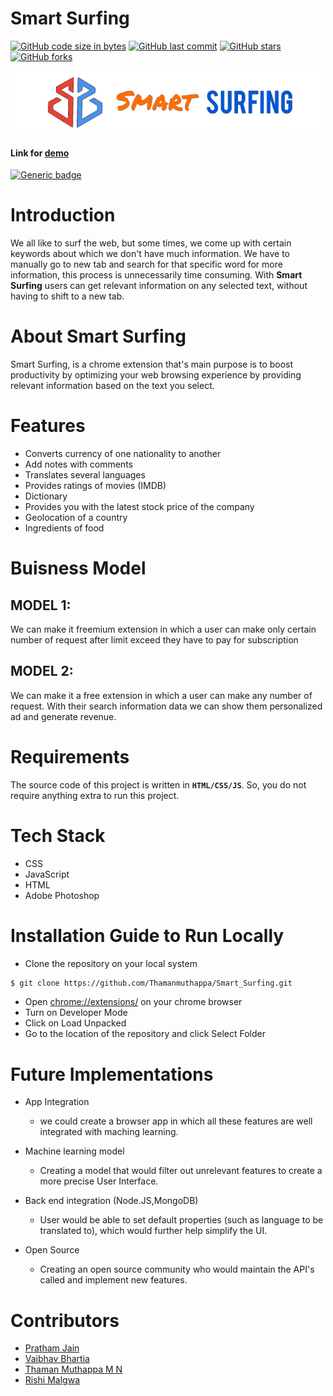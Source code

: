 # Smart Surfing

[![GitHub code size in bytes](https://img.shields.io/github/languages/code-size/Thamanmuthappa/Smart_Surfing?logo=github&style=social)](https://github.com/Thamanmuthappa/) [![GitHub last commit](https://img.shields.io/github/last-commit/Thamanmuthappa/Smart_Surfing?style=social&logo=git)](https://github.com/Thamanmuthappa/) [![GitHub stars](https://img.shields.io/github/stars/Thamanmuthappa/Smart_Surfing?style=social)](https://github.com/Thamanmuthappa/Smart_Surfing/stargazers) [![GitHub forks](https://img.shields.io/github/forks/Thamanmuthappa/Smart_Surfing?style=social&logo=git)](https://github.com/Thamanmuthappa/Smart_Surfing/network)

<p align="center">
  <img src="images/LOGO3.png" height="100px"></img>
</p>

#### Link for [demo](https://drive.google.com/drive/folders/1O4r344jpLkHPgaRsTAsxErdI_8OSG8bp) 
[![Generic badge](https://img.shields.io/badge/view-video-orange)](https://drive.google.com/drive/folders/1O4r344jpLkHPgaRsTAsxErdI_8OSG8bp)

# Introduction
We all like to surf the web, but some times, we come up with certain keywords about which we don't have much information. We have to manually go to new tab and search for that specific word for more information, this process is unnecessarily time consuming.
With **Smart Surfing** users can get relevant information on any selected text, without having to shift to a new tab.

# About Smart Surfing
Smart Surfing, is a chrome extension that's main purpose is to boost productivity by optimizing your web browsing experience by providing relevant information based on the text you select.

# Features
- Converts currency of one nationality to another
- Add notes with comments
- Translates several languages
- Provides ratings of movies (IMDB)
- Dictionary
- Provides you with the latest stock price of the company
- Geolocation of a country
- Ingredients of food

# Buisness Model
## MODEL 1:
We can make it freemium extension in which a user can make only certain number of request after limit exceed they have to pay for subscription

## MODEL 2:
We can make it a free extension in which a user can make any number of request. With their search information data we can show them personalized ad and generate revenue.

# Requirements
The source code of this project is written in **`HTML/CSS/JS`**. So, you do not require anything extra to run this project.

# Tech Stack
- CSS
- JavaScript
- HTML
- Adobe Photoshop

# Installation Guide to Run Locally
- Clone the repository on your local system
```bash
$ git clone https://github.com/Thamanmuthappa/Smart_Surfing.git
```

- Open [chrome://extensions/](https://chrome://extensions/) on your chrome browser
- Turn on Developer Mode
- Click on Load Unpacked
- Go to the location of the repository and click Select Folder

# Future Implementations
- App Integration 
  - we could create a browser app in which all these features are well integrated with maching learning.

- Machine learning model
  - Creating a model that would filter out unrelevant features to create a more precise User Interface.

- Back end integration (Node.JS,MongoDB)
  - User would be able to set default properties (such as language to be translated to), which would further help simplify the UI.

- Open Source
  - Creating an open source community who would maintain the API's called and implement new features.

# Contributors
- [Pratham Jain](https://github.com/pratham31012002)
- [Vaibhav Bhartia](https://github.com/VaibhavBha)
- [Thaman Muthappa M N](https://github.com/Thamanmuthappa)
- [Rishi Malgwa](https://github.com/rishimalgwa)
